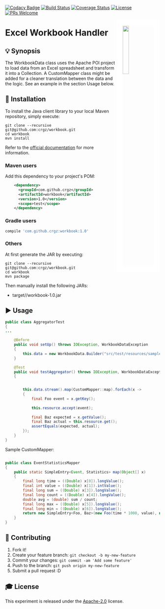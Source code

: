 [![Codacy Badge](https://api.codacy.com/project/badge/Grade/bbd8890c66d249d8838b9e64e5ee2327)](https://www.codacy.com/app/conrado-m/workbook?utm_source=github.com&amp;utm_medium=referral&amp;utm_content=conrado-m/workbooks&amp;utm_campaign=Badge_Grade)
[![Build Status](https://travis-ci.org/conrado-m/workbooks.svg?branch=master)](https://travis-ci.org/conrado-m/workbooks)
[![Coverage Status](https://coveralls.io/repos/github/conrado-m/workbooks/badge.svg?branch=master)](https://coveralls.io/github/conrado-m/workbooks?branch=master)
[![License](https://img.shields.io/badge/License-Apache%202.0-blue.svg)](https://opensource.org/licenses/Apache-2.0)
[![PRs Welcome](https://img.shields.io/badge/PRs-welcome-brightgreen.svg?style=flat-square)](http://makeapullrequest.com)

<img src="./doc/streaming-icon.jpg?raw=true" width="20%" align="right" style="border:20px solid white">


# Excel Workbook Handler

## 💡 Synopsis
The WorkbookData class uses the Apache POI project to load data from an Excel spreadsheet and transform it into a Collection. A CustomMapper class might be added for a cleaner translation between the data and the logic. See an example in the section Usage below.

## 💾 Installation

To install the Java client library to your local Maven repository, simply execute:

```shell
git clone --recursive git@github.com:crgz/workbook.git
cd workbook
mvn install
```

Refer to the [official documentation](https://maven.apache.org/plugins/maven-deploy-plugin/usage.html) for more information.

### Maven users

Add this dependency to your project's POM:

```xml
    <dependency>
      <groupId>com.github.crgz</groupId>
      <artifactId>workbook</artifactId>
      <version>1.0</version>
      <scope>test</scope>
    </dependency>
```

### Gradle users

```groovy
compile 'com.github.crgz:workbook:1.0'
```

### Others

At first generate the JAR by executing:

```
git clone --recursive git@github.com:crgz/workbook.git
cd workbook
mvn package
```

Then manually install the following JARs:

* target//workbook-1.0.jar

## ▶️ Usage

```Java
public class AggregatorTest
{
...

	@Before
	public void setUp() throws IOException, WorkbookDataException
	{
		this.data = new WorkbookData.Builder("src/test/resources/sample.xls").sheet(0).build().collection();
	}

	@Test
	public void testAggregator() throws IOException, WorkbookDataException
	{


		this.data.stream().map(CustomMapper::map).forEach(x ->
		{
			final Foo event = x.getKey();
			
			this.resource.accept(event);
						
			final Baz expected = x.getValue();
			final Baz actual = this.resource.get();
			assertEquals(expected, actual);
		});
	}
}
```
Sample CustomMapper:

```Java

public class EventStatisticsMapper
{
	public static SimpleEntry<Event, Statistics> map(Object[] x)
	{
		final long time = ((Double) x[0]).longValue();
		final int value = ((Double) x[1]).intValue();
		final long sum = ((Double) x[3]).longValue();
		final long count = ((Double) x[4]).longValue();
		double avg = (double) sum / count;
		final long max = ((Double) x[5]).longValue();
		final long min = ((Double) x[6]).longValue();
		return new SimpleEntry<Foo, Baz>(new Foo(time * 1000, value), new Baz(sum, count, max, min, avg));
	}
}
```

## 🎁 Contributing

1. Fork it!
2. Create your feature branch: `git checkout -b my-new-feature`
3. Commit your changes: `git commit -am 'Add some feature'`
4. Push to the branch: `git push origin my-new-feature`
5. Submit a pull request :D

## 🎓 License
This experiment is released under the [Apache-2.0](https://opensource.org/licenses/Apache-2.0) license.
